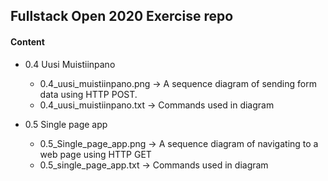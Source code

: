 ## Fullstack Open 2020 Exercise repo ##

#### Content ####

* 0.4 Uusi Muistiinpano
    - 0.4_uusi_muistiinpano.png -> A sequence diagram of sending form data using HTTP POST.  
    - 0.4_uusi_muistiinpano.txt -> Commands used in diagram

* 0.5 Single page app
    - 0.5_Single_page_app.png -> A sequence diagram of navigating to a web page using HTTP GET
    - 0.5_single_page_app.txt -> Commands used in diagram